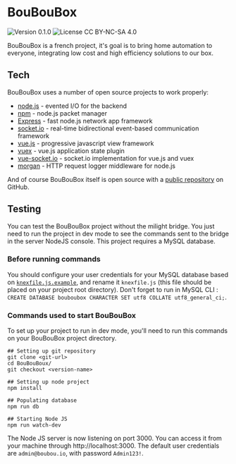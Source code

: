 # BouBouBox

![Version 0.1.0](https://img.shields.io/badge/version-0.1.0-brightgreen.svg) ![License CC BY-NC-SA 4.0](https://img.shields.io/badge/license-cc%20by--nc--sa%204.0-blue.svg)

BouBouBox is a french project, it's goal is to bring home automation to everyone, integrating low cost and high efficiency solutions to our box.

## Tech

BouBouBox uses a number of open source projects to work properly:

* [node.js](https://nodejs.org/en/) - evented I/O for the backend
* [npm](https://www.npmjs.com/) - node.js packet manager
* [Express](http://expressjs.com/) - fast node.js network app framework
* [socket.io](https://socket.io/) - real-time bidirectional event-based communication framework
* [vue.js](https://vuejs.org/) - progressive javascript view framework
* [vuex](https://vuex.vuejs.org) - vue.js application state plugin
* [vue-socket.io](https://github.com/MetinSeylan/Vue-Socket.io) - socket.io implementation for vue.js and vuex
* [morgan](https://github.com/expressjs/morgan) - HTTP request logger middleware for node.js

And of course BouBouBox itself is open source with a [public repository](https://github.com/Imbuzi/BouBouBox) on GitHub.

## Testing

You can test the BouBouBox project without the milight bridge. You just need to run the project in dev mode to see the commands sent to the bridge in the server NodeJS console.
This project requires a MySQL database.

### Before running commands

You should configure your user credentials for your MySQL database based on [`knexfile.js.example`](https://github.com/Imbuzi/BouBouBox/blob/master/knexfile.js.example), and rename it `knexfile.js` (this file should be placed on your project root directory).
Don't forget to run in MySQL CLI : `CREATE DATABASE bouboubox CHARACTER SET utf8 COLLATE utf8_general_ci;`.

### Commands used to start BouBouBox

To set up your project to run in dev mode, you'll need to run this commands on your BouBouBox project directory.

	## Setting up git repository
    git clone <git-url>
	cd BouBouBoux/
	git checkout <version-name>

	## Setting up node project
	npm install
	
	## Populating database
	npm run db

	## Starting Node JS
	npm run watch-dev

The Node JS server is now listening on port 3000. You can access it from your machine through http://localhost:3000.
The default user credentials are `admin@boubou.io`, with password `Admin123!`.